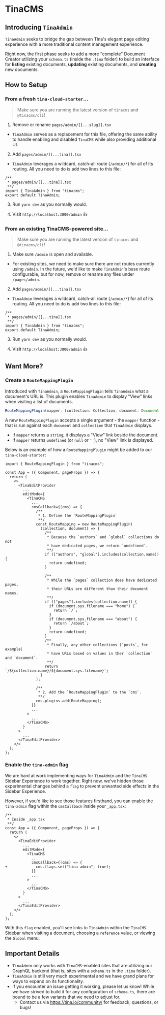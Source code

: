 # TinaCMS

## Introducing `TinaAdmin`

`TinaAdmin` seeks to bridge the gap between Tina's elegant page editing experience with a more traditional content management experience.

Right now, the first phase seeks to add a more "complete" Document Creator utilizing your `schema.ts` (inside the `.tina` folder) to build an interface for **listing** existing documents, **updating** existing documents, and **creating** new documents.

## How to Setup

### From a fresh `tina-cloud-starter`...

> Make sure you are running the latest version of `tinacms` and `@tinacms/cli`!

1. Remove or rename `pages/admin/[[...slug]].tsx`
  * `TinaAdmin` serves as a replacement for this file, offering the same ability to handle enabling and disabled `TinaCMS` while also providing additional UI.

2. Add `pages/admin/[[...tina]].tsx`
  * `TinaAdmin` leverages a wildcard, catch-all route (`/admin/*`) for all of its routing.  All you need to do is add two lines to this file:
  ```tsx
  /**
   * pages/admin/[[...tina]].tsx
   **/
  import { TinaAdmin } from "tinacms";
  export default TinaAdmin;
  ```

3. Run `yarn dev` as you normally would.

4. Visit `http://localhost:3000/admin` 👍

### From an existing TinaCMS-powered site...

> Make sure you are running the latest version of `tinacms` and `@tinacms/cli`!

1. Make sure `/admin` is open and available.
  * For existing sites, we need to make sure there are not routes currently using `/admin`.  In the future, we'd like to make `TinaAdmin`'s base route configurable, but for now, remove or rename any files under `/pages/admin`.

2. Add `pages/admin/[[...tina]].tsx`
  * `TinaAdmin` leverages a wildcard, catch-all route (`/admin/*`) for all of its routing.  All you need to do is add two lines to this file:
  ```tsx
  /**
   * pages/admin/[[...tina]].tsx
   **/
  import { TinaAdmin } from "tinacms";
  export default TinaAdmin;
  ``` 

3. Run `yarn dev` as you normally would.

4. Visit `http://localhost:3000/admin` 👍

## Want More?

### Create a `RouteMappingPlugin`

Introduced with `TinaAdmin`, a `RouteMappingPlugin` tells `TinaAdmin` what a document's URL is.  This plugin enables `TinaAdmin` to display "View" links when visiting a list of documents.

```ts
RouteMappingPlugin(mapper: (collection: Collection, document: Document) => string | undefined)
```

A new `RouteMappingPlugin` accepts a single argument - the `mapper` function - that is run against each `document` and `collection` that `TinaAdmin` displays.  

* If `mapper` returns a `string`, it displays a "View" link beside the document.
* If `mapper` returns `undefined` (or `null` or `''`), no "View" link is displayed.

Below is an example of how a `RouteMappingPlugin` might be added to our `tina-cloud-starter`:

```tsx
import { RouteMappingPlugin } from "tinacms";

const App = ({ Component, pageProps }) => {
  return (
    <>
      <TinaEditProvider
        ...
        editMode={
          <TinaCMS
            ...
            cmsCallback={(cms) => {
              /**
               * 1. Define the `RouteMappingPlugin`
               **/
              const RouteMapping = new RouteMappingPlugin(
                (collection, document) => {
                  /**
                   * Because the `authors` and `global` collections do not
                   * have dedicated pages, we return `undefined`.
                   **/
                  if (["authors", "global"].includes(collection.name)) {
                    return undefined;
                  }

                  /**
                   * While the `pages` collection does have dedicated pages,
                   * their URLs are different than their document names.
                   **/
                  if (["pages"].includes(collection.name)) {
                    if (document.sys.filename === "home") {
                      return `/`;
                    }
                    if (document.sys.filename === "about") {
                      return `/about`;
                    }
                    return undefined;
                  }
                  /**
                   * Finally, any other collections (`posts`, for example)
                   * have URLs based on values in ther `collection` and `document`.
                   **/
                  return `/${collection.name}/${document.sys.filename}`;
                }
              );

              /**
               * 2. Add the `RouteMappingPlugin` to the `cms`.
               **/
              cms.plugins.add(RouteMapping);
            }}
            ...
          >
            ...
          </TinaCMS>
        }
      >
        ...
      </TinaEditProvider>
    </>
  );
};
```

### Enable the `tina-admin` flag

We are hard at work implementing ways for `TinaAdmin` and the `TinaCMS` Sidebar Experience to work together.  Right now, we've hidden those experimental changes behind a `flag` to prevent unwanted side effects in the Sidebar Experience.

However, if you'd like to see those features firsthand, you can enable the `tina-admin` flag within the `cmsCallback` inside your `_app.tsx`:

```tsx
/**
 * Inside _app.tsx
 **/
const App = ({ Component, pageProps }) => {
  return (
    <>
      <TinaEditProvider
        ...
        editMode={
          <TinaCMS
            ...
            cmsCallback={(cms) => {
+             cms.flags.set("tina-admin", true);
            }}
            ...
          >
            ...
          </TinaCMS>
        }
      >
        ...
      </TinaEditProvider>
    </>
  );
};
```

With this `flag` enabled, you'll see links to `TinaAdmin` within the `TinaCMS` Sidebar when visiting a document, choosing a `reference` value, or viewing the `Global` menu.

## Important Details

* `TinaAdmin` only works with `TinaCMS`-enabled sites that are utilizing our GraphQL backend (that is, sites with a `schema.ts` in the `.tina` folder).
* `TinaAdmin` is still very much experimental and we have grand plans for ways to expand on its functionality.
* If you encounter an issue getting it working, please let us know!  While we have strived to build it for any configuration of `schema.ts`, there are bound to be a few variants that we need to adjust for.
  * Contact us via https://tina.io/community/ for feedback, questions, or bugs!
